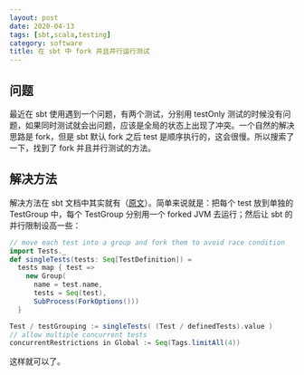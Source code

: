 ```yaml
---
layout: post
date: 2020-04-13
tags: [sbt,scala,testing]
category: software
title: 在 sbt 中 fork 并且并行运行测试
---
```


## 问题

最近在 sbt 使用遇到一个问题，有两个测试，分别用 testOnly 测试的时候没有问题，如果同时测试就会出问题，应该是全局的状态上出现了冲突。一个自然的解决思路是 fork，但是 sbt 默认 fork 之后 test 是顺序执行的，这会很慢。所以搜索了一下，找到了 fork 并且并行测试的方法。

## 解决方法

解决方法在 sbt 文档中其实就有（[原文](https://www.scala-sbt.org/release/docs/Testing.html#Forking+testsl)）。简单来说就是：把每个 test 放到单独的 TestGroup 中，每个 TestGroup 分别用一个 forked JVM 去运行；然后让 sbt 的并行限制设高一些：

```scala
// move each test into a group and fork them to avoid race condition
import Tests._
def singleTests(tests: Seq[TestDefinition]) =
  tests map { test =>
    new Group(
      name = test.name,
      tests = Seq(test),
      SubProcess(ForkOptions()))
  }

Test / testGrouping := singleTests( (Test / definedTests).value )
// allow multiple concurrent tests
concurrentRestrictions in Global := Seq(Tags.limitAll(4))
```

这样就可以了。

